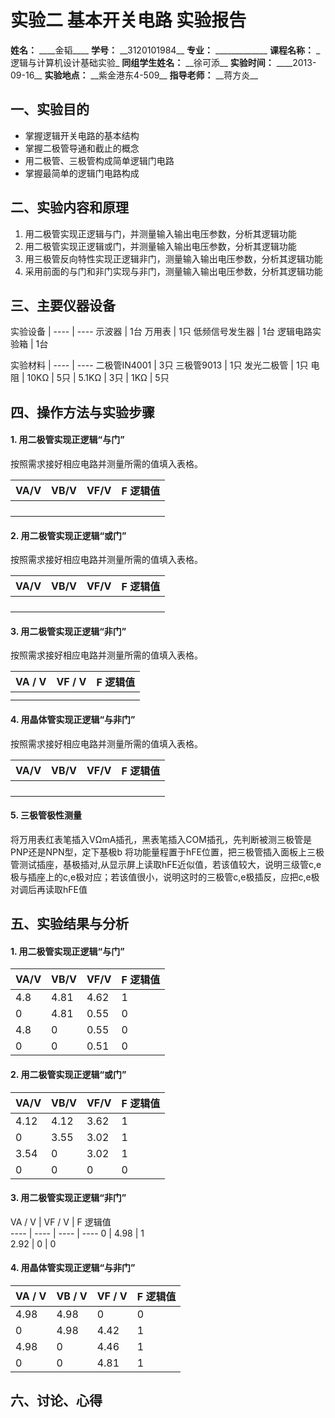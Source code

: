 <!-- 实验二_基本开关电路.pdf -->

#                 实验二 基本开关电路 实验报告
**姓名：** \_\_\_\_金韬\_\_\_\_ **学号：** \_\_3120101984\_\_    **专业：** \_\_\_\_\_\_\_\_\_\_\_\_\_
**课程名称：**   \_逻辑与计算机设计基础实验\_    **同组学生姓名：** \_\_徐可添\_\_
**实验时间：**    \_\_\_\_2013-09-16\_\_  **实验地点：** \_\_紫金港东4-509\_\_    **指导老师：** \_\_蒋方炎\_\_
## 一、实验目的
+ 掌握逻辑开关电路的基本结构
+ 掌握二极管导通和截止的概念
+ 用二极管、三极管构成简单逻辑门电路
+ 掌握最简单的逻辑门电路构成

## 二、实验内容和原理
1. 用二极管实现正逻辑与门，并测量输入输出电压参数，分析其逻辑功能
2. 用二极管实现正逻辑或门，并测量输入输出电压参数，分析其逻辑功能
3. 用三极管反向特性实现正逻辑非门，测量输入输出电压参数，分析其逻辑功能
4. 采用前面的与门和非门实现与非门，测量输入输出电压参数，分析其逻辑功能

## 三、主要仪器设备                                                                   

实验设备 | 
---- | ----
示波器 			| 1台
万用表			| 1只
低频信号发生器 	| 1台
逻辑电路实验箱	| 1台

实验材料 | 
---- | ----
二极管IN4001	|	3只
三极管9013	|	1只
发光二极管	|	1只
电阻 | 10KΩ   | 			5只
 | 5.1KΩ  | 			3只
 | 1KΩ			 | 5只

## 四、操作方法与实验步骤

#### 1. 用二极管实现正逻辑“与门”
按照需求接好相应电路并测量所需的值填入表格。

VA/V	 | 	VB/V	 | 	VF/V	 | 	F 逻辑值
---- | ---- | ---- | ----
 | | | 
 | | | 
 | | | 
 | | | 

#### 2. 用二极管实现正逻辑“或门”
按照需求接好相应电路并测量所需的值填入表格。

VA/V	 | 	VB/V	 | 	VF/V	 | 	F 逻辑值
---- | ---- | ---- | ----
 | | | 
 | | | 
 | | | 
 | | | 

#### 3. 用二极管实现正逻辑“非门”
按照需求接好相应电路并测量所需的值填入表格。

VA / V	 | 	VF / V	 | 	F 逻辑值	
---- | ---- | ----
 | | 
 | | 

#### 4. 用晶体管实现正逻辑“与非门”
按照需求接好相应电路并测量所需的值填入表格。

VA/V	 | 	VB/V	 | 	VF/V	 | 	F 逻辑值
---- | ---- | ---- | ----
 | | |
 | | |
 | | |
 | | |

#### 5. 三极管极性测量
将万用表红表笔插入VΩmA插孔，黑表笔插入COM插孔，先判断被测三极管是PNP还是NPN型，定下基极b
将功能量程置于hFE位置，把三极管插入面板上三极管测试插座，基极插对,从显示屏上读取hFE近似值，若该值较大，说明三级管c,e极与插座上的c,e极对应；若该值很小，说明这时的三极管c,e极插反，应把c,e极对调后再读取hFE值

## 五、实验结果与分析

#### 1. 用二极管实现正逻辑“与门”
<table>
<thead>
<tr>
<th>VA/V</th>
<th>VB/V</th>
<th>VF/V</th>
<th>F 逻辑值</th>
</tr>
</thead>
<tbody>
<tr>
<td>4.8</td>
<td>4.81</td>
<td>4.62</td>
<td>1</td>
</tr>
<tr>
<td>0</td>
<td>4.81</td>
<td>0.55</td>
<td>0</td>
</tr>
<tr>
<td>4.8</td>
<td>0</td>
<td>0.55</td>
<td>0</td>
</tr>
<tr>
<td>0</td>
<td>0</td>
<td>0.51</td>
<td>0</td>
</tr>
</tbody>
</table>

#### 2. 用二极管实现正逻辑“或门”

VA/V	 | 	VB/V	 | 	VF/V	 | 	F 逻辑值
---- | ---- | ---- | ----
4.12	 | 	4.12	 | 	3.62	 | 	1
0	 | 	3.55	 | 	3.02	 | 	1
3.54	 | 	0	 | 	3.02	 | 	1
0	 | 	0	 | 	0	 | 	0

#### 3. 用二极管实现正逻辑“非门”

VA / V	 | 	VF / V	 | 	F 逻辑值	 
---- | ---- | ---- | ----
0	 | 	4.98	 | 	1	  	
2.92	 | 	0	 | 	0	 

#### 4. 用晶体管实现正逻辑“与非门”

VA / V	 | 	VB / V	 | 	VF / V	 | 	F 逻辑值
---- | ---- | ---- | ----
4.98	 | 	4.98	 | 	0	 | 	0
0	 | 	4.98	 | 	4.42	 | 	1
4.98	 | 	0	 | 	4.46	 | 	1
0	 | 	0	 | 	4.81	 | 	1

## 六、讨论、心得
